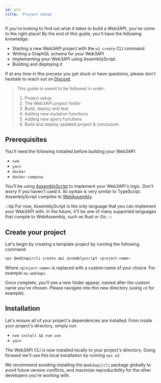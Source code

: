 ```yaml
---
id: pt1
title: 'Project setup'
---
```


If you're looking to find out what it takes to build a Web3API, you've come to the right place! By the end of this guide, you'll have the following knowledge:

- Starting a new Web3API project with the `w3 create` CLI command
- Writing a GraphQL schema for your Web3API
- Implementing your Web3API using AssemblyScript
- Building and deploying it

If at any time in this process you get stuck or have questions, please don't hesitate to reach out on [Discord](https://discord.com/invite/Z5m88a5qWu).

> This guide is meant to be followed in order:
>
> 1.  Project setup
> 2.  The Web3API project folder
> 3.  Build, deploy and test
> 4.  Adding new mutation functions
> 5.  Adding new query functions
> 6.  Build and deploy updated project & conclusion

## **Prerequisites**

You'll need the following installed before building your Web3API:

- `nvm`
- `yarn`
- `docker`
- `docker-compose`

You'll be using [AssemblyScript](https://www.assemblyscript.org/) to implement your Web3API's logic. Don't worry if you haven't used it. Its syntax is very similar to TypeScript. AssemblyScript compiles to [WebAssembly](https://webassembly.org/).

:::tip
For now, AssemblyScript is the only language that you can implement your Web3API with. In the future, it'll be one of many supported languages that compile to WebAssembly, such as Rust or Go.
:::

## **Create your project**

Let's begin by creating a template project by running the following command:

```bash
npx @web3api/cli create api assemblyscript <project-name>
```

Where `<project-name>` is replaced with a custom name of your choice. For example `my-web3api`.

Once complete, you'll see a new folder appear, named after the custom name you've chosen. Please navigate into this new directory (using `cd` for example).

## **Installation**

Let's ensure all of your project's dependencies are installed. From inside your project's directory, simply run:

- `nvm install && nvm use`
- `yarn`

The Web3API CLI is now installed locally to your project's directory. Going forward we'll use this local installation by running `npx w3`.

We recommend avoiding installing the `@web3api/cli` package globally to avoid future version conflicts, and maximize reproducibility for the other developers you're working with.
